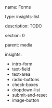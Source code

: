 name: Forms

type: insights-list

description: TODO

section: 0

parent: media

insights:
  - intro-form
  - text-field
  - text-area
  - radio-buttons
  - check-boxes
  - dropdown-list
  - submit-and-reset
  - image-button